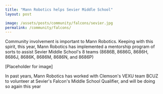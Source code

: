 ```yaml
---
title: "Mann Robotics helps Sevier Middle School"
layout: post

image: /assets/posts/community/falcons/sevier.jpg
permalink: /community/falcons/
---
```


Community involvement is important to Mann Robotics. Keeping with this spirit, this year, Mann Robotics has implemented a mentorship program of sorts to assist Sevier Middle School's 8 teams (8686B, 8686G, 8686H, 8686J, 8686K, 8686M, 8686N, and 8686P)

[Placeholder for image]

In past years, Mann Robotics has worked with Clemson's VEXU team BCUZ to volunteer at Sevier's Falcon's Middle School Qualifier, and will be doing so again this year
